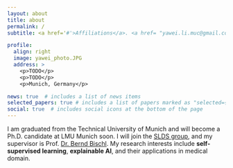 ```yaml
---
layout: about
title: about
permalink: /
subtitle: <a href='#'>Affiliations</a>. <a href= "yawei.li.muc@gmail.com">Email</a>.

profile:
  align: right
  image: yawei_photo.JPG
  address: >
    <p>TODO</p>
    <p>TODO</p>
    <p>Munich, Germany</p>

news: true  # includes a list of news items
selected_papers: true # includes a list of papers marked as "selected={true}"
social: true  # includes social icons at the bottom of the page
---
```


I am graduated from the Technical University of Munich and will become a Ph.D. candidate
at LMU Munich soon. I will join the [SLDS group](https://www.slds.stat.uni-muenchen.de), 
and my supervisor is Prof. [Dr. Bernd Bischl](https://www.slds.stat.uni-muenchen.de/people/bischl/).
My research interests include **self-supervised learning**, **explainable AI**, and their applications in 
medical domain. 